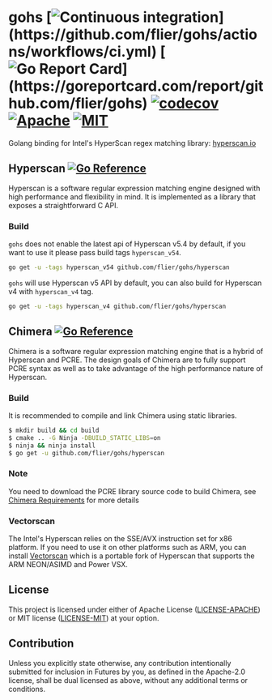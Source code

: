 # gohs [![Continuous integration](https://github.com/flier/gohs/actions/workflows/ci.yml/badge.svg?)](https://github.com/flier/gohs/actions/workflows/ci.yml) [![Go Report Card](https://goreportcard.com/badge/github.com/flier/gohs?)](https://goreportcard.com/report/github.com/flier/gohs) [![codecov](https://codecov.io/gh/flier/gohs/branch/master/graph/badge.svg?token=F5CLCxpJGM)](https://codecov.io/gh/flier/gohs)  [![Apache](https://img.shields.io/badge/license-Apache-blue.svg)](https://github.com/flier/gohs/blob/master/LICENSE-APACHE) [![MIT](https://img.shields.io/badge/license-MIT-blue.svg)](https://github.com/flier/gohs/blob/master/LICENSE-MIT)

Golang binding for Intel's HyperScan regex matching library: [hyperscan.io](https://www.hyperscan.io/)

## Hyperscan [![Go Reference](https://pkg.go.dev/badge/github.com/flier/gohs/hyperscan.svg)](https://pkg.go.dev/github.com/flier/gohs/hyperscan)

Hyperscan is a software regular expression matching engine designed with high performance and flexibility in mind. It is implemented as a library that exposes a straightforward C API.

### Build

`gohs` does not enable the latest api of Hyperscan v5.4 by default, if you want to use it please pass build tags `hyperscan_v54`.

```bash
go get -u -tags hyperscan_v54 github.com/flier/gohs/hyperscan
```

`gohs` will use Hyperscan v5 API by default, you can also build for Hyperscan v4 with `hyperscan_v4` tag.

```bash
go get -u -tags hyperscan_v4 github.com/flier/gohs/hyperscan
```

## Chimera [![Go Reference](https://pkg.go.dev/badge/github.com/flier/gohs/chimera.svg)](https://pkg.go.dev/github.com/flier/gohs/chimera)

Chimera is a software regular expression matching engine that is a hybrid of Hyperscan and PCRE. The design goals of Chimera are to fully support PCRE syntax as well as to take advantage of the high performance nature of Hyperscan.

### Build

It is recommended to compile and link Chimera using static libraries.

```bash
$ mkdir build && cd build
$ cmake .. -G Ninja -DBUILD_STATIC_LIBS=on
$ ninja && ninja install
$ go get -u github.com/flier/gohs/hyperscan
```

### Note

You need to download the PCRE library source code to build Chimera, see [Chimera Requirements](https://intel.github.io/hyperscan/dev-reference/chimera.html#requirements) for more details

### Vectorscan

The Intel's Hyperscan relies on the SSE/AVX instruction set for x86 platform. If you need to use it on other platforms such as ARM, you can install [Vectorscan](https://github.com/VectorCamp/vectorscan) which is a portable fork of Hyperscan that supports the ARM NEON/ASIMD and Power VSX.

## License

This project is licensed under either of Apache License ([LICENSE-APACHE](LICENSE-APACHE)) or MIT license ([LICENSE-MIT](LICENSE-MIT)) at your option.

## Contribution

Unless you explicitly state otherwise, any contribution intentionally submitted
for inclusion in Futures by you, as defined in the Apache-2.0 license, shall be
dual licensed as above, without any additional terms or conditions.
